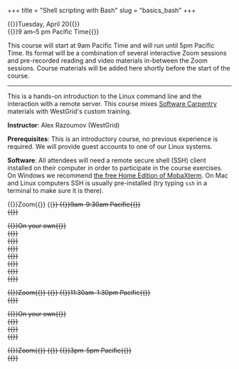 +++
title = "Shell scripting with Bash"
slug = "basics_bash"
+++

{{<cor>}}Tuesday, April 20{{</cor>}}\
{{<cgr>}}9 am–5 pm Pacific Time{{</cgr>}}

This course will start at 9am Pacific Time and will run until 5pm Pacific Time. Its format will be a combination of
several interactive Zoom sessions and pre-recorded reading and video materials in-between the Zoom sessions. Course
materials will be added here shortly before the start of the course.

---

This is a hands-on introduction to the Linux command line and the interaction with a remote server. This course mixes
[Software Carpentry](https://software-carpentry.org) materials with WestGrid's custom training.

**Instructor**: Alex Razoumov (WestGrid)

**Prerequisites**: This is an introductory course, no previous experience is required. We will provide
guest accounts to one of our Linux systems.

**Software**: All attendees will need a remote secure shell (SSH) client installed on their computer in
order to participate in the course exercises. On Windows we recommend
[the free Home Edition of MobaXterm](https://mobaxterm.mobatek.net/download.html). On Mac and Linux
computers SSH is usually pre-installed (try typing `ssh` in a terminal to make sure it is there).





{{<cor>}}Zoom{{</cor>}} {{<s>}} {{<cgr>}}9am-9:30am Pacific{{</cgr>}} \
{{<linktitle url="../bash1" text="Morning opening session">}}

<!-- {{<cbr>}}On your own{{</cbr>}} \ -->
<!-- {{<nolinktitle>}}Introduction{{</nolinktitle>}} \ -->
<!-- {{<nolinktitle>}}Navigating the filesystem{{</nolinktitle>}} \ -->
<!-- {{<nolinktitle>}}Creating, moving and copying things{{</nolinktitle>}} \ -->
<!-- {{<nolinktitle>}}Archives and compression{{</nolinktitle>}} \ -->
<!-- {{<nolinktitle>}}Transferring files and directories to/from remote computers{{</nolinktitle>}} \ -->
<!-- {{<nolinktitle>}}Wildcards, redirection to files, pipes, and aliases{{</nolinktitle>}} \ -->
<!-- {{<nolinktitle>}}Loops{{</nolinktitle>}} -->

{{<cbr>}}On your own{{</cbr>}} \
{{<linktitle url="../bash/bash-01-intro" text="Introduction (10 min)">}} \
{{<linktitle url="../bash/bash-02-filesystem" text="Navigating the filesystem (9 min)">}} \
{{<linktitle url="../bash/bash-03-creating-moving-copying" text="Creating, moving and copying things (10 min)">}} \
{{<linktitle url="../bash/bash-04-tar-gzip" text="Archives and compression (12 min)">}} \
{{<linktitle url="../bash/bash-05-file-transfer" text="Transferring files and directories to/from remote computers (15 min)">}} \
{{<linktitle url="../bash/bash-06-wildcards-redirection-pipes" text="Wildcards, redirection to files, pipes, and aliases (10 min)">}} \
{{<linktitle url="../bash/bash-07-loops" text="Loops (9 min)">}}





{{<cor>}}Zoom{{</cor>}} {{<s>}} {{<cgr>}}11:30am-1:30pm Pacific{{</cgr>}} \
{{<linktitle url="../bash2" text="Mid-day session">}}

<!-- {{<cbr>}}On your own{{</cbr>}} \ -->
<!-- {{<nolinktitle>}}Bash scripts and functions, and variables{{</nolinktitle>}} \ -->
<!-- {{<nolinktitle>}}Finding things with `grep` and `find`{{</nolinktitle>}} \ -->
<!-- {{<nolinktitle>}}Text manipulation{{</nolinktitle>}} -->

{{<cbr>}}On your own{{</cbr>}} \
{{<linktitle url="../bash/bash-08-scripts-functions" text="Bash scripts and functions, and variables (32 min)">}} \
{{<linktitle url="../bash/bash-09-grep-find" text="Finding things with `grep` and `find` (13 min)">}} \
{{<linktitle url="../bash/bash-10-text-manipulation" text="Text manipulation (19 min)">}}





{{<cor>}}Zoom{{</cor>}} {{<s>}} {{<cgr>}}3pm-5pm Pacific{{</cgr>}} \
{{<linktitle url="../bash3" text="Late-afternoon session">}}

